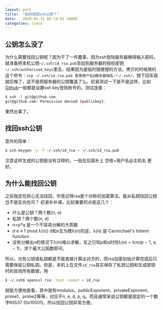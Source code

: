 ```yaml
---
layout: post
title:  "如何找回ssh公钥？"
date:   2020-05-31 00:19:01 +0800
categories: linux
---
```

## 公钥怎么没了
为什么需要找回公钥呢？因为干了一件蠢事，因为ssh登陆服务器懒得输入密码，就准备把本机公钥`~/.ssh/id_rsa.pub`添加到服务器的授权密钥`~/.ssh/authorized_keys`里去，结果因为是临时随便搜的方法，拷贝的时候用的这个命令：`scp ~/.ssh/id_rsa.pub 登录用户名@服务器域名:～/.ssh/`，按下回车我就后悔了，这不是把服务器的公钥覆盖了么。赶紧测试一下是不是这样，比如[Github](http://github.com)一般都是设置ssh key登陆账号的，测试连接：

```bash
$ ssh -T git@github.com
git@github.com: Permission denied (publickey).
```

果然出事了。

## 找回ssh公钥
意外的简单：

```bash
$ ssh-keygen -y -f ~/.ssh/id_rsa > ~/.ssh/id_rsa.pub
```

注意这样生成的公钥是没有注释的，一般在后面补上 空格+用户名@主机名 更好。

## 为什么能找回公钥
之前我还在担心无法找回，毕竟记得rsa是个对称的加密算法，能从私钥找回公钥岂不是反向也可？
赶紧补补课，比较重要的点是这几个：
* 什么是公钥？两个数(n, e)
* 私钥？两个数(n, d)
* n=p*q 是一个不容易分解的大质数
* d⋅e ≡ 1 (mod λ(n)) d和e互为模λ(n)的逆，λ(n) 是 Carmichael's totient function
* 没有分解出n的情况下λ(n)难以求解，反之已知p和q时则λ(n) = lcm(p − 1, q − 1)，求个最大公因数即可。

所以，光有公钥或私钥都是不能直接计算出对方的，而rsa加密初始计算完成后只需要保留公钥私钥。但是，本机上在文件`id_rsa`其实保存了私钥公钥和生成密钥时的其他所有数据，用

```bash
$ ~/.ssh$ openssl rsa -text -noout < id_rsa
```

就能方便地查看，其中就有modulus，publicExponent，privateExponent，prime1，prime2等等，对应于n, e, d, p, q。而且通常来说公钥都是固定的一个数字65537 (0x10001)，所以找回公钥非常方便。


